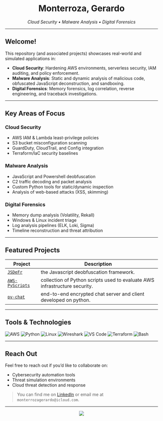 <h1 align="center">Monterroza, Gerardo </h1>
<p align="center">
  <em>Cloud Security • Malware Analysis • Digital Forensics</em>
</p>

---

## Welcome!

This repository (and associated projects) showcases real-world and simulated applications in:

- **Cloud Security**: Hardening AWS environments, serverless security, IAM auditing, and policy enforcement.
- **Malware Analysis**: Static and dynamic analysis of malicious code, obfuscated JavaScript deconstruction, and sandboxing.
- **Digital Forensics**: Memory forensics, log correlation, reverse engineering, and traceback investigations.

---

## Key Areas of Focus

### Cloud Security
- AWS IAM & Lambda least-privilege policies
- S3 bucket misconfiguration scanning
- GuardDuty, CloudTrail, and Config integration
- Terraform/IaC security baselines

### Malware Analysis
- JavaScript and Powershell deobfuscation
- C2 traffic decoding and packet analysis
- Custom Python tools for static/dynamic inspection
- Analysis of web-based attacks (XSS, skimming)

### Digital Forensics
- Memory dump analysis (Volatility, Rekall)
- Windows & Linux incident triage
- Log analysis pipelines (ELK, Loki, Sigma)
- Timeline reconstruction and threat attribution

---

## Featured Projects

| Project | Description |
|--------|-------------|
| [`JSDeFr`](https://github.com/monterrozagera/JSDeFr) | the Javascript deobfuscation framework. |
| [`AWS-PyScripts`](https://github.com/monterrozagera/AWS-PyScripts) | collection of Python scripts used to evaluate AWS infrastructure security. |
| [`pv-chat`](https://github.com/monterrozagera/pvchat) | end-to-end encrypted chat server and client developed on python. |

---

## Tools & Technologies

![AWS](https://img.shields.io/badge/AWS-%23FF9900.svg?style=flat&logo=amazon-aws&logoColor=white)
![Python](https://img.shields.io/badge/Python-3670A0?style=flat&logo=python&logoColor=white)
![Linux](https://img.shields.io/badge/Linux-FCC624?style=flat&logo=linux&logoColor=black)
![Wireshark](https://img.shields.io/badge/Wireshark-1679A7?style=flat&logo=wireshark&logoColor=white)
![VS Code](https://img.shields.io/badge/VSCode-007ACC?style=flat&logo=visual-studio-code&logoColor=white)
![Terraform](https://img.shields.io/badge/Terraform-7B42BC?style=flat&logo=terraform&logoColor=white)
![Bash](https://img.shields.io/badge/Bash-4EAA25?style=flat&logo=gnu-bash&logoColor=white)

---

## Reach Out

Feel free to reach out if you’d like to collaborate on:

- Cybersecurity automation tools  
- Threat simulation environments  
- Cloud threat detection and response  

> You can find me on [LinkedIn](https://www.linkedin.com/in/gerardo-monterroza-8208aa192) or email me at `monterrozagerardo@icloud.com`.

---

<p align="center">
  <img src="https://readme-typing-svg.herokuapp.com/?font=Fira+Code&duration=2000&pause=500&color=00ffe7&center=true&width=440&lines=Apaguen+esa+musica.;Me+esta+doliendo+la+cabeza.%E2%9C%94" />
</p>
